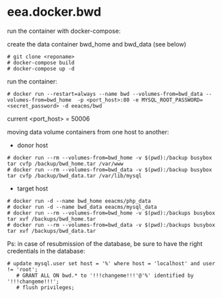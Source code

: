 # eea.docker.bwd

run the container with docker-compose:

create the data container bwd_home and bwd_data (see below)

```
# git clone <reponame>
# docker-compose build 
# docker-compose up -d
```

run the container:

```
# docker run --restart=always --name bwd --volumes-from=bwd_data --volumes-from=bwd_home  -p <port_host>:80 -e MYSQL_ROOT_PASSWORD=<secret_password> -d eeacms/bwd
```

current <port_host> = 50006

moving data volume containers from one host to another:

- donor host

```
# docker run --rm --volumes-from=bwd_home -v $(pwd):/backup busybox tar cvfp /backup/bwd_home.tar /var/www
# docker run --rm --volumes-from=bwd_data -v $(pwd):/backup busybox tar cvfp /backup/bwd_data.tar /var/lib/mysql
```

- target host

```
# docker run -d --name bwd_home eeacms/php_data 
# docker run -d --name bwd_data eeacms/mysql_data
# docker run --rm --volumes-from=bwd_home -v $(pwd):/backups busybox tar xvf /backups/bwd_home.tar 
# docker run --rm --volumes-from=bwd_data -v $(pwd):/backups busybox tar xvf /backups/bwd_data.tar
```

Ps: in case of resubmission of the database, be sure to have the right credentials in the database:

```
# update mysql.user set host = '%' where host = 'localhost' and user != 'root';
   # GRANT ALL ON bwd.* to '!!!changeme!!!'@'%' identified by '!!!changeme!!!';
   # flush privileges;
```
